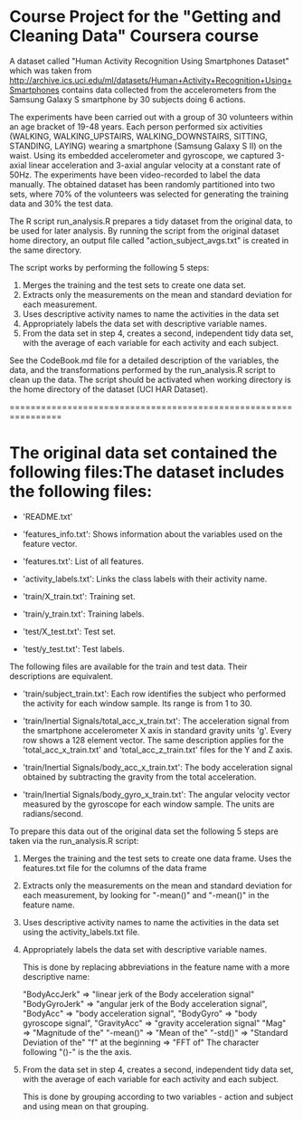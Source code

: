 Course Project for the "Getting and Cleaning Data" Coursera course
==================================================================

A dataset called "Human Activity Recognition Using Smartphones Dataset"
which was taken from http://archive.ics.uci.edu/ml/datasets/Human+Activity+Recognition+Using+Smartphones 
contains data collected from the accelerometers from the Samsung Galaxy S smartphone by 30 subjects doing 6 actions.

The experiments have been carried out with a group of 30 volunteers within an age bracket of 19-48 years. 
Each person performed six activities (WALKING, WALKING_UPSTAIRS, WALKING_DOWNSTAIRS, SITTING, STANDING, LAYING) wearing a smartphone (Samsung Galaxy S II) on the waist. 
Using its embedded accelerometer and gyroscope, we captured 3-axial linear acceleration and 3-axial angular velocity at a constant rate of 50Hz. 
The experiments have been video-recorded to label the data manually. 
The obtained dataset has been randomly partitioned into two sets, where 70% of the volunteers was selected for generating the training data and 30% the test data. 

The R script run_analysis.R prepares a tidy dataset from the original data, to be used for later analysis.
By  running the script from the original dataset home directory, an output file called "action_subject_avgs.txt" is created in the same directory.


The script works by performing the following 5 steps:

1. Merges the training and the test sets to create one data set.
2. Extracts only the measurements on the mean and standard deviation for each measurement. 
3. Uses descriptive activity names to name the activities in the data set
4. Appropriately labels the data set with descriptive variable names. 
5. From the data set in step 4, creates a second, independent tidy data set,
   with the average of each variable for each activity and each subject.

See the CodeBook.md file for a detailed description of the variables, the data, and the transformations performed by the run_analysis.R script to clean up the data.
The script should be activated when working directory is the home directory of the dataset (UCI HAR Dataset).

================================================================

The original data set contained the following files:The dataset includes the following files:
============================================================================================

- 'README.txt'

- 'features_info.txt': Shows information about the variables used on the feature vector.

- 'features.txt': List of all features.

- 'activity_labels.txt': Links the class labels with their activity name.

- 'train/X_train.txt': Training set.

- 'train/y_train.txt': Training labels.

- 'test/X_test.txt': Test set.

- 'test/y_test.txt': Test labels.

The following files are available for the train and test data. Their descriptions are equivalent. 

- 'train/subject_train.txt': Each row identifies the subject who performed the activity for each window sample. Its range is from 1 to 30. 

- 'train/Inertial Signals/total_acc_x_train.txt': The acceleration signal from the smartphone accelerometer X axis in standard gravity units 'g'. Every row shows a 128 element vector. The same description applies for the 'total_acc_x_train.txt' and 'total_acc_z_train.txt' files for the Y and Z axis. 

- 'train/Inertial Signals/body_acc_x_train.txt': The body acceleration signal obtained by subtracting the gravity from the total acceleration. 

- 'train/Inertial Signals/body_gyro_x_train.txt': The angular velocity vector measured by the gyroscope for each window sample. The units are radians/second. 



To prepare this data out of the original data set the following 5 steps are taken via the run_analysis.R script:

1. Merges the training and the test sets to create one data frame. 
   Uses the features.txt file for the columns of the data frame

2. Extracts only the measurements on the mean and standard deviation for each measurement, by looking for "-mean()" and "-mean()" in the feature name.

3. Uses descriptive activity names to name the activities in the data set using the activity_labels.txt file.

4. Appropriately labels the data set with descriptive variable names. 
   
   This is done by replacing abbreviations in the feature name with a more descriptive name:
   
   "BodyAccJerk"  => "linear jerk of the Body acceleration signal"
   "BodyGyroJerk" => "angular jerk of the Body acceleration signal",
   "BodyAcc"      => "body acceleration signal",
   "BodyGyro"     => "body gyroscope signal",
   "GravityAcc"   => "gravity acceleration signal"
   "Mag"          => "Magnitude of the"
   "-mean()"      => "Mean of the"
   "-std()"       => "Standard Deviation of the"
   "f" at the beginning => "FFT of"
   The character following "()-" is the the axis.

5. From the data set in step 4, creates a second, independent tidy data set,
   with the average of each variable for each activity and each subject.
   
   This is done by grouping according to two variables - action and subject and using mean on that grouping.

